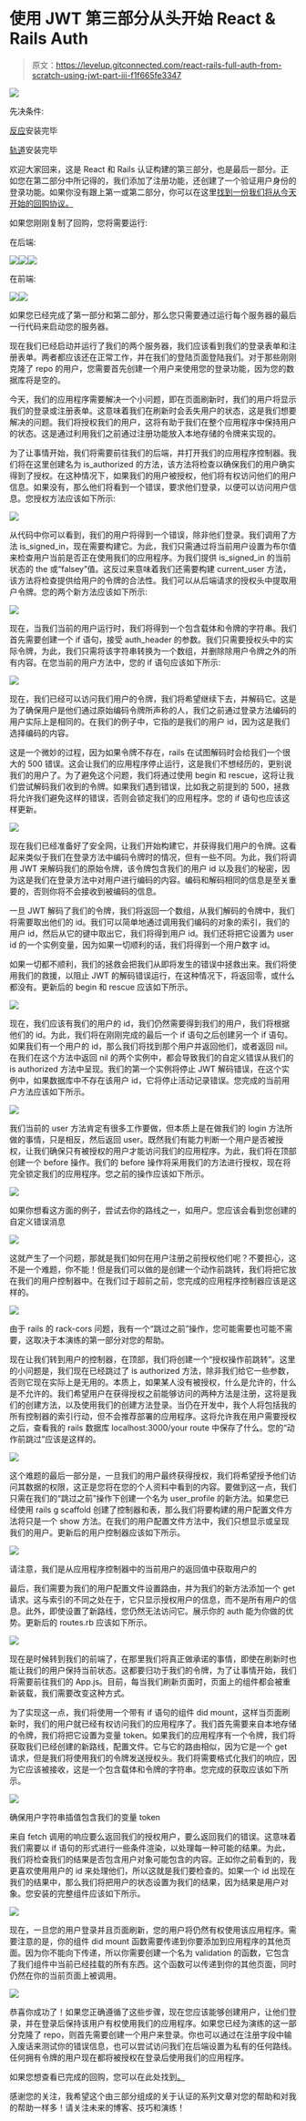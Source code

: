 # 使用 JWT 第三部分从头开始 React & Rails Auth

> 原文：<https://levelup.gitconnected.com/react-rails-full-auth-from-scratch-using-jwt-part-iii-f1f665fe3347>

![](img/c8b86ba73f26f6397353f7471f235133.png)

先决条件:

[反应](https://reactjs.org/docs/getting-started.html)安装完毕

[轨道](https://guides.rubyonrails.org/getting_started.html)安装完毕

欢迎大家回来，这是 React 和 Rails 认证构建的第三部分，也是最后一部分。正如您在第二部分中所记得的，我们添加了注册功能，还创建了一个验证用户身份的登录功能。如果你没有跟上第一或第二部分，你可以在这里[找到一份我们将从今天开始的回购协议。](https://github.com/TheRealKevBot/Auth_Part-II_Complete)

如果您刚刚复制了回购，您将需要运行:

在后端:

![](img/92a326c25d79a9edea15fc6d971e43e6.png)![](img/41656cf60419111200b85dc8e92e767a.png)![](img/2cec4181beb18d46b3efd372508caa9c.png)

在前端:

![](img/98790c7eb60c483f54ccfb4e58c0cc2e.png)![](img/b7d04707c29c401200b3420494497171.png)

如果您已经完成了第一部分和第二部分，那么您只需要通过运行每个服务器的最后一行代码来启动您的服务器。

现在我们已经启动并运行了我们的两个服务器，我们应该看到我们的登录表单和注册表单。两者都应该还在正常工作，并在我们的登陆页面登陆我们。对于那些刚刚克隆了 repo 的用户，您需要首先创建一个用户来使用您的登录功能，因为您的数据库将是空的。

今天，我们的应用程序需要解决一个小问题，即在页面刷新时，我们的用户将显示我们的登录或注册表单。这意味着我们在刷新时会丢失用户的状态，这是我们想要解决的问题。我们将授权我们的用户，这将有助于我们在整个应用程序中保持用户的状态。这是通过利用我们之前通过注册功能放入本地存储的令牌来实现的。

为了让事情开始，我们将需要前往我们的后端，并打开我们的应用程序控制器。我们将在这里创建名为 is_authorized 的方法，该方法将检查以确保我们的用户确实得到了授权。在这种情况下，如果我们的用户被授权，他们将有权访问他们的用户信息。如果没有，那么他们将看到一个错误，要求他们登录，以便可以访问用户信息。您授权方法应该如下所示:

![](img/454d939008f170e58294b18413ab5a23.png)

从代码中你可以看到，我们的用户将得到一个错误，除非他们登录。我们调用了方法 is_signed_in，现在需要构建它。为此，我们只需通过将当前用户设置为布尔值来检查用户当前是否正在使用我们的应用程序。为我们提供 is_signed_in 的当前状态的 the 或“falsey”值。这反过来意味着我们还需要构建 current_user 方法，该方法将检查提供给用户的令牌的合法性。我们可以从后端请求的授权头中提取用户令牌。您的两个新方法应该如下所示:

![](img/65b711e6fba85261734eede413085142.png)

现在，当我们当前的用户运行时，我们将得到一个包含载体和令牌的字符串。我们首先需要创建一个 if 语句，接受 auth_header 的参数。我们只需要授权头中的实际令牌，为此，我们只需将该字符串转换为一个数组，并删除除用户令牌之外的所有内容。在您当前的用户方法中，您的 if 语句应该如下所示:

![](img/bf96285ab4fcd694836b84512e6387c3.png)

现在，我们已经可以访问我们用户的令牌，我们将希望继续下去，并解码它。这是为了确保用户是他们通过原始编码令牌所声称的人，我们之前通过登录方法编码的用户实际上是相同的。在我们的例子中，它指的是我们的用户 id，因为这是我们选择编码的内容。

这是一个微妙的过程，因为如果令牌不存在，rails 在试图解码时会给我们一个很大的 500 错误。这会让我们的应用程序停止运行，这是我们不想经历的，更别说我们的用户了。为了避免这个问题，我们将通过使用 begin 和 rescue，这将让我们尝试解码我们收到的令牌。如果我们遇到错误，比如我之前提到的 500，拯救将允许我们避免这样的错误，否则会锁定我们的应用程序。您的 if 语句也应该这样更新。

![](img/d7fa16eb48c3b5564f10cc7b0cd29e7a.png)

现在我们已经准备好了安全网，让我们开始构建它，并获得我们用户的令牌。这看起来类似于我们在登录方法中编码令牌时的情况，但有一些不同。为此，我们将调用 JWT 来解码我们的原始令牌，该令牌包含我们的用户 id 以及我们的秘密，因为这是我们在登录方法中对用户进行编码的内容。编码和解码相同的信息是至关重要的，否则你将不会接收到被编码的信息。

一旦 JWT 解码了我们的令牌，我们将返回一个数组，从我们解码的令牌中，我们将需要取出他们的 id。我们可以简单地通过调用我们编码的对象的索引，我们的用户 id，然后从它的键中取出它，我们将得到用户 id。我们还将把它设置为 user id 的一个实例变量，因为如果一切顺利的话，我们将得到一个用户数字 id。

如果一切都不顺利，我们的拯救会把我们从即将发生的错误中拯救出来。我们将使用我们的救援，以阻止 JWT 的解码错误运行，在这种情况下，将返回零，或什么都没有。更新后的 begin 和 rescue 应该如下所示。

![](img/a82d248c63f6a11237d64a0d0f9fbfc6.png)

现在，我们应该有我们的用户的 id，我们仍然需要得到我们的用户，我们将根据他们的 id。为此，我们将在刚刚完成的最后一个 if 语句之后创建另一个 if 语句。如果我们有一个用户的 id，那么我们将找到那个用户并返回他们，或者返回 nil。在我们在这个方法中返回 nil 的两个实例中，都会导致我们的自定义错误从我们的 is authorized 方法中呈现。我们的第一个实例将停止 JWT 解码错误，在这个实例中，如果数据库中不存在该用户 id，它将停止活动记录错误。您完成的当前用户方法应该如下所示。

![](img/adaa732c70304ae3e5f2077fc75a7a9e.png)

我们当前的 user 方法肯定有很多工作要做，但本质上是在做我们的 login 方法所做的事情，只是相反，然后返回 user。既然我们有能力判断一个用户是否被授权，让我们确保只有被授权的用户才能访问我们的应用程序。为此，我们将在顶部创建一个 before 操作。我们的 before 操作将采用我们的方法进行授权，现在将完全锁定我们的应用程序。您之前的操作应该如下所示。

![](img/3b6888b52bddd2a9e51942770002fd9a.png)

如果你想看这方面的例子，尝试去你的路线之一，如用户。您应该会看到您创建的自定义错误消息

![](img/7b0668f25b7a7fcbf3a2644ec6e67038.png)

这就产生了一个问题，那就是我们如何在用户注册之前授权他们呢？不要担心，这不是一个难题，你不能！但是我们可以做的是创建一个动作前跳转，我们将把它放在我们的用户控制器中。在我们过于超前之前，您完成的应用程序控制器应该是这样的。

![](img/652d2131e8b5bbcd9d5022516d990a95.png)

由于 rails 的 rack-cors 问题，我有一个“跳过之前”操作，您可能需要也可能不需要，这取决于本演练的第一部分对您的帮助。

现在让我们转到用户的控制器，在顶部，我们将创建一个“授权操作前跳转”。这里的小问题是，我们现在已经跳过了 is authorized 方法，除非我们给它一些参数，否则它现在实际上是无用的。本质上，如果某人没有被授权，什么是允许的，什么是不允许的。我们希望用户在获得授权之前能够访问的两种方法是注册，这将是我们的创建方法，以及使用我们的创建方法登录。当仍在开发中，我个人将包括我的所有控制器的索引行动，但不会推荐部署的应用程序。这将允许我在用户需要授权之后，查看我的 rails 数据库 localhost:3000/your route 中保存了什么。您的“动作前跳过”应该是这样的。

![](img/b7317829d0b0d8c6a91e816a75406170.png)

这个难题的最后一部分是，一旦我们的用户最终获得授权，我们将希望授予他们访问其数据的权限，这正是您将在您的个人资料中看到的内容。要做到这一点，我们只需在我们的“跳过之前”操作下创建一个名为 user_profile 的新方法。如果您已经使用 rails g scaffold 创建了控制器和表，那么我们将要构建的用户配置文件方法将只是一个 show 方法。在我们的用户配置文件方法中，我们只想显示或呈现我们的用户。更新后的用户控制器应该如下所示。

![](img/151b71f07c0b211bc5f476aa0a772306.png)

请注意，我们是从应用程序控制器中的当前用户的返回值中获取用户的

最后，我们需要为我们的用户配置文件设置路由，并为我们的新方法添加一个 get 请求。这与索引的不同之处在于，它只显示授权用户的信息，而不是所有用户的信息。此外，即使设置了新路线，您仍然无法访问它。展示你的 auth 能为你做的优势。更新后的 routes.rb 应该如下所示。

![](img/90b78eaebca924c1efd0907c9711427e.png)

现在是时候转到我们的前端了，在那里我们将真正做承诺的事情，即使在刷新时也能让我们的用户保持当前状态。这都要归功于我们的令牌，为了让事情开始，我们将需要前往我们的 App.js。目前，每当我们刷新页面时，页面上的组件都会被重新装载，我们需要改变这种方式。

为了实现这一点，我们将使用一个带有 if 语句的组件 did mount，这样当页面刷新时，我们的用户就已经有权访问我们的应用程序了。我们首先需要来自本地存储的令牌，我们将把它设置为变量 token。如果我们的应用程序有一个令牌，我们将获取我们已经创建的新路线，配置文件。它与它的路由相似，因为它是一个 get 请求，但是我们将使用我们的令牌发送授权头。我们将需要格式化我们的响应，因为它应该被接收，这是一个包含载体和令牌的字符串。您完成的获取应该如下所示。

![](img/cf67acdf7dc1959ed5dfd332190960e7.png)

确保用户字符串插值包含我们的变量 token

来自 fetch 调用的响应要么返回我们的授权用户，要么返回我们的错误。这意味着我们需要以 if 语句的形式进行一些条件渲染，以处理每一种可能的结果。为此，我们将检查我们的结果是否包含用户对象可能包含的内容。正如你之前看到的，我更喜欢使用用户的 id 来处理他们，所以这就是我们要检查的。如果一个 id 出现在我们的结果中，那么我们将把用户的状态设置为我们的结果，因为结果是用户对象。您安装的完整组件应该如下所示。

![](img/64a8a8cb81ad0aca0215c4305013dff6.png)

现在，一旦您的用户登录并且页面刷新，您的用户将仍然有权使用该应用程序。需要注意的是，你的组件 did mount 函数需要传递到你要添加到应用程序的其他页面。因为你不能向下传递，所以你需要创建一个名为 validation 的函数，它包含了我们组件中当前已经挂载的所有东西。这个函数可以传递到你的其他页面，同时仍然在你的当前页面上被调用。

![](img/73b03026c4c60d0659ead98a1e22022f.png)

恭喜你成功了！如果您正确遵循了这些步骤，现在您应该能够创建用户，让他们登录，并在登录后保持该用户有权使用我们的应用程序。如果您已经为演练的这一部分克隆了 repo，则首先需要创建一个用户来登录。你也可以通过在注册字段中输入废话来测试你的错误信息，也可以尝试访问我们在后端设置为私有的任何路线。任何拥有令牌的用户现在都将被授权在登录后使用我们的应用程序。

如果您想查看已完成的回购，您可以在此处找到[。](https://github.com/TheRealKevBot/Auth_Part-III_Complete)

感谢您的关注，我希望这个由三部分组成的关于认证的系列文章对您的帮助和对我的帮助一样多！请关注未来的博客、技巧和演练！